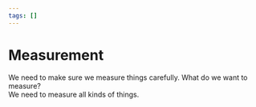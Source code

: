 ```yaml
---
tags: []
---
```

   
# Measurement   
   
We need to make sure we measure things carefully. What do we want to measure?   
We need to measure all kinds of things.